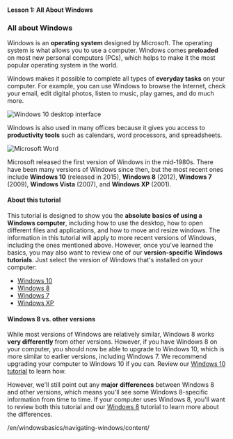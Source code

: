 #### Lesson 1: All About Windows

### All about Windows

Windows is an **operating system** designed by Microsoft. The operating system is what allows you to use a computer. Windows comes **preloaded** on most new personal computers (PCs), which helps to make it the most popular operating system in the world.

Windows makes it possible to complete all types of **everyday tasks** on your computer. For example, you can use Windows to browse the Internet, check your email, edit digital photos, listen to music, play games, and do much more.  

![Windows 10 desktop interface](https://media.gcflearnfree.org/content/55e0918024929be0279509ff_08_28_2014/allaboutwindows_desktop.jpg "Windows 10 desktop interface")

Windows is also used in many offices because it gives you access to **productivity tools** such as calendars, word processors, and spreadsheets.  

![Microsoft Word](https://media.gcflearnfree.org/content/55e0918024929be0279509ff_08_28_2014/allaboutwindows_planner.jpg "Microsoft Word")

Microsoft released the first version of Windows in the mid-1980s. There have been many versions of Windows since then, but the most recent ones include **Windows 10** (released in 2015), **Windows 8** (2012), **Windows 7** (2009), **Windows Vista** (2007), and **Windows XP** (2001).

#### About this tutorial

This tutorial is designed to show you the **absolute basics of using a Windows computer**, including how to use the desktop, how to open different files and applications, and how to move and resize windows. The information in this tutorial will apply to more recent versions of Windows, including the ones mentioned above. However, once you've learned the basics, you may also want to review one of our **version-specific** **Windows tutorials**. Just select the version of Windows that's installed on your computer:

*   [Windows 10](http://www.gcflearnfree.org/windows10)
*   [Windows 8](http://www.gcflearnfree.org/windows8)
*   [Windows 7](http://www.gcflearnfree.org/windows7)
*   [Windows XP](http://www.gcflearnfree.org/windowsxp)

#### Windows 8 vs. other versions

While most versions of Windows are relatively similar, Windows 8 works **very differently** from other versions. However, if you have Windows 8 on your computer, you should now be able to upgrade to Windows 10, which is more similar to earlier versions, including Windows 7. We recommend upgrading your computer to Windows 10 if you can. Review our [Windows 10 tutorial](http://www.gcflearnfree.org/windows10) to learn how.

However, we'll still point out any **major** **differences** between Windows 8 and other versions, which means you'll see some Windows 8-specific information from time to time. If your computer uses Windows 8, you'll want to review both this tutorial and our [Windows 8](http://www.gcflearnfree.org/windows8) tutorial to learn more about the differences.

/en/windowsbasics/navigating-windows/content/
